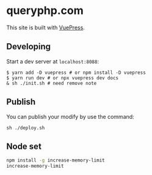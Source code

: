 # queryphp.com

This site is built with [VuePress](https://vuepress.vuejs.org). 

## Developing

Start a dev server at `localhost:8088`:

```
$ yarn add -D vuepress # or npm install -D vuepress
$ yarn run dev # or npx vuepress dev docs
& sh ./init.sh # need remove note
```

## Publish

You can publish your modify by use the command:

```
sh ./deploy.sh
```

## Node set

``` sh
npm install -g increase-memory-limit
increase-memory-limit
```
